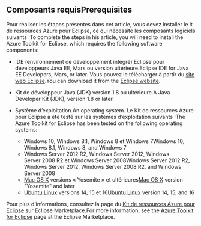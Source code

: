 ## <a name="prerequisites"></a><span data-ttu-id="35548-101">Composants requis</span><span class="sxs-lookup"><span data-stu-id="35548-101">Prerequisites</span></span>
<span data-ttu-id="35548-102">Pour réaliser les étapes présentes dans cet article, vous devez installer le it de ressources Azure pour Eclipse, ce qui nécessite les composants logiciels suivants :</span><span class="sxs-lookup"><span data-stu-id="35548-102">To complete the steps in his article, you will need to install the Azure Toolkit for Eclipse, which requires the following software components:</span></span>

* <span data-ttu-id="35548-103">IDE (environnement de développement intégré) Eclipse pour développeurs Java EE, Mars ou version ultérieure.</span><span class="sxs-lookup"><span data-stu-id="35548-103">Eclipse IDE for Java EE Developers, Mars, or later.</span></span> <span data-ttu-id="35548-104">Vous pouvez le télécharger à partir du [site web Eclipse](http://www.eclipse.org/downloads/).</span><span class="sxs-lookup"><span data-stu-id="35548-104">You can download it from the [Eclipse website](http://www.eclipse.org/downloads/).</span></span>

* <span data-ttu-id="35548-105">Kit de développeur Java (JDK) version 1.8 ou ultérieure.</span><span class="sxs-lookup"><span data-stu-id="35548-105">A Java Developer Kit (JDK), version 1.8 or later.</span></span>

* <span data-ttu-id="35548-106">Système d’exploitation.</span><span class="sxs-lookup"><span data-stu-id="35548-106">An operating system.</span></span> <span data-ttu-id="35548-107">Le Kit de ressources Azure pour Eclipse a été testé sur les systèmes d’exploitation suivants :</span><span class="sxs-lookup"><span data-stu-id="35548-107">The Azure Toolkit for Eclipse has been tested on the following operating systems:</span></span>
  
  * <span data-ttu-id="35548-108">Windows 10, Windows 8.1, Windows 8 et Windows 7</span><span class="sxs-lookup"><span data-stu-id="35548-108">Windows 10, Windows 8.1, Windows 8, and Windows 7</span></span>
  * <span data-ttu-id="35548-109">Windows Server 2012 R2, Windows Server 2012, Windows Server 2008 R2 et Windows Server 2008</span><span class="sxs-lookup"><span data-stu-id="35548-109">Windows Server 2012 R2, Windows Server 2012, Windows Server 2008 R2, and Windows Server 2008</span></span>
  * <span data-ttu-id="35548-110">[Mac OS X](http://www.apple.com/osx) versions « Yosemite » et ultérieures</span><span class="sxs-lookup"><span data-stu-id="35548-110">[Mac OS X](http://www.apple.com/osx) version "Yosemite" and later</span></span>
  * <span data-ttu-id="35548-111">[Ubuntu Linux](http://www.ubuntu.com) versions 14, 15 et 16</span><span class="sxs-lookup"><span data-stu-id="35548-111">[Ubuntu Linux](http://www.ubuntu.com) version 14, 15, and 16</span></span>

<span data-ttu-id="35548-112">Pour plus d’informations, consultez la page du [Kit de ressources Azure pour Eclipse](http://marketplace.eclipse.org/content/azure-toolkit-eclipse) sur Eclipse Marketplace.</span><span class="sxs-lookup"><span data-stu-id="35548-112">For more information, see the [Azure Toolkit for Eclipse](http://marketplace.eclipse.org/content/azure-toolkit-eclipse) page at the Eclipse Marketplace.</span></span>

<!--
> [!IMPORTANT]
> If you are using the Azure Toolkit for Eclipse on Windows, the toolkit requires installing the Azure SDK 2.9.6 or later in order to use the Azure emulator. You have two options for installing the Azure SDK:
> 
> * You can download and install the Azure SDK by using the [Web Platform Installer (WebPI)](http://go.microsoft.com/fwlink/?LinkID=252838).
> * If you do not have the Azure SDK installed when you create your first Azure deployment project, you will be prompted to automatically download install the requisite version of the Azure SDK.
> 
> Note that the Azure SDK is required on Windows only.
> 
> 
-->
